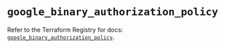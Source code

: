 # `google_binary_authorization_policy`

Refer to the Terraform Registry for docs: [`google_binary_authorization_policy`](https://registry.terraform.io/providers/hashicorp/google/6.48.0/docs/resources/binary_authorization_policy).
